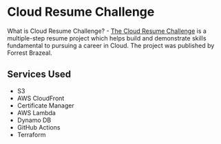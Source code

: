 # Cloud Resume Challenge

What is Cloud Resume Challenge? - [The Cloud Resume Challenge](https://cloudresumechallenge.dev/) is a multiple-step resume project which helps build and demonstrate skills fundamental to pursuing a career in Cloud. The project was published by Forrest Brazeal.

## Services Used
- S3
- AWS CloudFront
- Certificate Manager
- AWS Lambda
- Dynamo DB
- GitHub Actions
- Terraform
